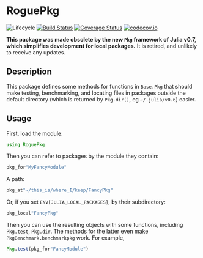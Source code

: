 # RoguePkg

![Lifecycle](https://img.shields.io/badge/lifecycle-retired-orange.svg?style=flat-square)
[![Build Status](https://travis-ci.org/tpapp/RoguePkg.jl.svg?branch=master)](https://travis-ci.org/tpapp/RoguePkg.jl)
[![Coverage Status](https://coveralls.io/repos/tpapp/RoguePkg.jl/badge.svg?branch=master&service=github)](https://coveralls.io/github/tpapp/RoguePkg.jl?branch=master)
[![codecov.io](http://codecov.io/github/tpapp/RoguePkg.jl/coverage.svg?branch=master)](http://codecov.io/github/tpapp/RoguePkg.jl?branch=master)

**This package was made obsolete by the new `Pkg` framework of Julia v0.7, which simplifies development for local packages.** It is retired, and unlikely to receive any updates.

## Description

This package defines some methods for functions in `Base.Pkg` that should make testing, benchmarking, and locating files in packages outside the default directory (which is returned by `Pkg.dir()`, eg `~/.julia/v0.6`) easier.

## Usage

First, load the module:

```julia
using RoguePkg
```

Then you can refer to packages by the module they contain:

```julia
pkg_for"MyFancyModule"
```

A path:
```julia
pkg_at"~/this_is/where_I/keep/FancyPkg"
```

Or, if you set `ENV[JULIA_LOCAL_PACKAGES]`, by their subdirectory:
```julia
pkg_local"FancyPkg"
```

Then you can use the resulting objects with some functions, including `Pkg.test`, `Pkg.dir`. The methods for the latter even make `PkgBenchmark.benchmarkpkg` work. For example,

```julia
Pkg.test(pkg_for"FancyModule")
```
